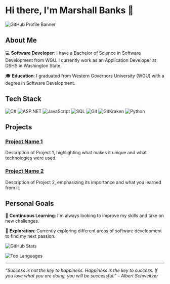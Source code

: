 # Hi there, I'm Marshall Banks 👋

![GitHub Profile Banner](https://via.placeholder.com/800x200.png?text=Welcome+to+my+GitHub+Profile!)

## About Me

💻 **Software Developer**: I have a Bachelor of Science in Software Development from WGU. I currently work as an Application Developer at DSHS in Washington State.

🎓 **Education**: I graduated from Western Governors University (WGU) with a degree in Software Development.

## Tech Stack

![C#](https://img.shields.io/badge/C%23-239120?style=for-the-badge&logo=csharp&logoColor=white)
![ASP.NET](https://img.shields.io/badge/ASP.NET-512BD4?style=for-the-badge&logo=dotnet&logoColor=white)
![JavaScript](https://img.shields.io/badge/JavaScript-F7DF1E?style=for-the-badge&logo=javascript&logoColor=black)
![SQL](https://img.shields.io/badge/SQL-4479A1?style=for-the-badge&logo=postgresql&logoColor=white)
![Git](https://img.shields.io/badge/Git-F05032?style=for-the-badge&logo=git&logoColor=white)
![GitKraken](https://img.shields.io/badge/GitKraken-179287?style=for-the-badge&logo=gitkraken&logoColor=white)
![Python](https://img.shields.io/badge/Python-3776AB?style=for-the-badge&logo=python&logoColor=white)

## Projects

### [Project Name 1](https://github.com/marshallbanks/projectname1)
Description of Project 1, highlighting what makes it unique and what technologies were used.

### [Project Name 2](https://github.com/marshallbanks/projectname2)
Description of Project 2, emphasizing its importance and what you learned from it.

## Personal Goals

🌱 **Continuous Learning**: I'm always looking to improve my skills and take on new challenges.

🚀 **Exploration**: Currently exploring different areas of software development to find my next passion.

![GitHub Stats](https://github-readme-stats.vercel.app/api?username=marshallbanks&show_icons=true&theme=radical)

![Top Languages](https://github-readme-stats.vercel.app/api/top-langs/?username=marshallbanks&layout=compact&theme=radical)

---

*“Success is not the key to happiness. Happiness is the key to success. If you love what you are doing, you will be successful.” – Albert Schweitzer*
